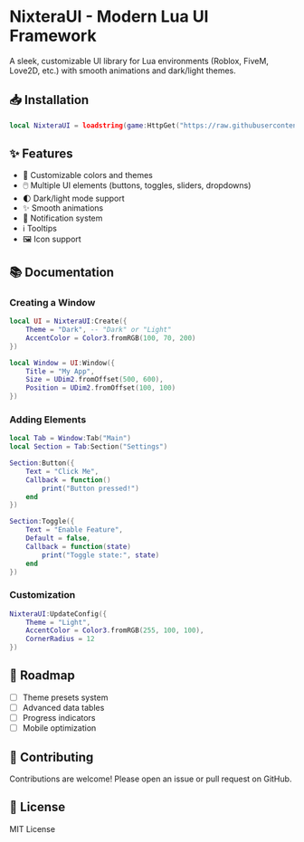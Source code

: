 # **NixteraUI - Modern Lua UI Framework**  

A sleek, customizable UI library for Lua environments (Roblox, FiveM, Love2D, etc.) with smooth animations and dark/light themes.

## 📥 Installation
```lua
local NixteraUI = loadstring(game:HttpGet("https://raw.githubusercontent.com/Nixtera/NixteraUI/main/source.lua"))()
```

## ✨ Features
- 🎨 Customizable colors and themes
- 🖱️ Multiple UI elements (buttons, toggles, sliders, dropdowns)
- 🌓 Dark/light mode support
- ✨ Smooth animations
- 🔔 Notification system
- ℹ️ Tooltips
- 🖼️ Icon support

## 📚 Documentation

### Creating a Window
```lua
local UI = NixteraUI:Create({
    Theme = "Dark", -- "Dark" or "Light"
    AccentColor = Color3.fromRGB(100, 70, 200)
})

local Window = UI:Window({
    Title = "My App",
    Size = UDim2.fromOffset(500, 600),
    Position = UDim2.fromOffset(100, 100)
})
```

### Adding Elements
```lua
local Tab = Window:Tab("Main")
local Section = Tab:Section("Settings")

Section:Button({
    Text = "Click Me",
    Callback = function()
        print("Button pressed!")
    end
})

Section:Toggle({
    Text = "Enable Feature",
    Default = false,
    Callback = function(state)
        print("Toggle state:", state)
    end
})
```

### Customization
```lua
NixteraUI:UpdateConfig({
    Theme = "Light",
    AccentColor = Color3.fromRGB(255, 100, 100),
    CornerRadius = 12
})
```

## 🚀 Roadmap
- [ ] Theme presets system
- [ ] Advanced data tables
- [ ] Progress indicators
- [ ] Mobile optimization

## 🤝 Contributing
Contributions are welcome! Please open an issue or pull request on GitHub.

## 📜 License
MIT License
